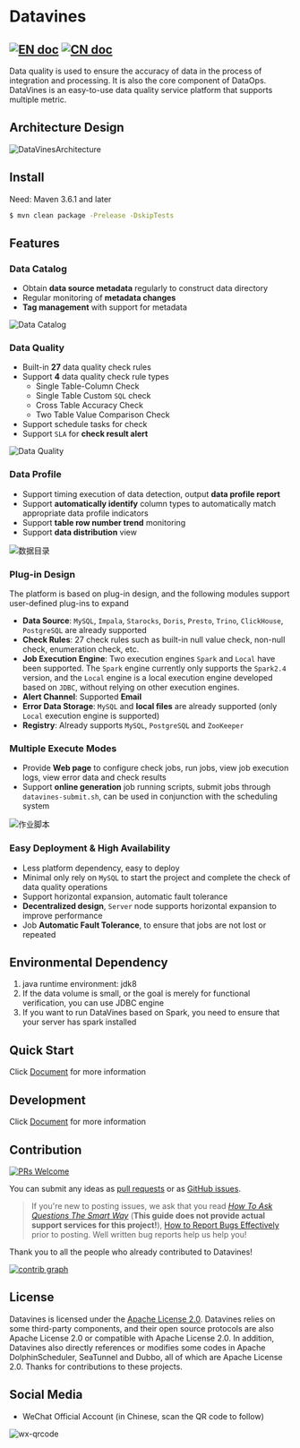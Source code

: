<!--
  ~ Licensed to the Apache Software Foundation (ASF) under one or more
  ~ contributor license agreements.  See the NOTICE file distributed with
  ~ this work for additional information regarding copyright ownership.
  ~ The ASF licenses this file to You under the Apache License, Version 2.0
  ~ (the "License"); you may not use this file except in compliance with
  ~ the License.  You may obtain a copy of the License at
  ~
  ~    http://www.apache.org/licenses/LICENSE-2.0
  ~
  ~ Unless required by applicable law or agreed to in writing, software
  ~ distributed under the License is distributed on an "AS IS" BASIS,
  ~ WITHOUT WARRANTIES OR CONDITIONS OF ANY KIND, either express or implied.
  ~ See the License for the specific language governing permissions and
  ~ limitations under the License.
  ~
  -->

# Datavines
[![EN doc](https://img.shields.io/badge/document-English-blue.svg)](README.md)
[![CN doc](https://img.shields.io/badge/文档-中文版-blue.svg)](README.zh-CN.md)
---

Data quality is used to ensure the accuracy of data in the process of integration and processing. It is also the core component of DataOps. DataVines is an easy-to-use data quality service platform that supports multiple metric.

## Architecture Design
![DataVinesArchitecture](docs/img/architecture.jpg)

## Install

Need: Maven 3.6.1 and later
```sh
$ mvn clean package -Prelease -DskipTests
```
## Features

### Data Catalog

- Obtain **data source metadata** regularly to construct data directory 
- Regular monitoring of **metadata changes**
- **Tag management** with support for metadata

![Data Catalog](docs/img/data-catalog.jpg)

### Data Quality

- Built-in **27** data quality check rules
- Support **4** data quality check rule types
    - Single Table-Column Check
    - Single Table Custom `SQL` check 
    - Cross Table Accuracy Check
    - Two Table Value Comparison Check
- Support schedule tasks for check
- Support `SLA` for **check result alert**

![Data Quality](docs/img/data-quality.jpg)

### Data Profile

- Support timing execution of data detection, output **data profile report**
- Support **automatically identify** column types to automatically match appropriate data profile indicators
- Support **table row number trend** monitoring
- Support **data distribution** view

![数据目录](docs/img/data-profile.jpg)

### Plug-in Design

The platform is based on plug-in design, and the following modules support user-defined plug-ins to expand

- **Data Source**: `MySQL`, `Impala`, `Starocks`, `Doris`, `Presto`, `Trino`, `ClickHouse`, `PostgreSQL` are already supported
- **Check Rules**: 27 check rules such as built-in null value check, non-null check, enumeration check, etc.
- **Job Execution Engine**: Two execution engines `Spark` and `Local` have been supported. The `Spark` engine currently only supports the `Spark2.4` version, and the `Local` engine is a local execution engine developed based on `JDBC`, without relying on other execution engines.
- **Alert Channel**: Supported **Email**
- **Error Data Storage**: `MySQL` and **local files** are already supported (only `Local` execution engine is supported)
- **Registry**: Already supports `MySQL`, `PostgreSQL` and `ZooKeeper`

### Multiple Execute Modes

- Provide **Web page** to configure check jobs, run jobs, view job execution logs, view error data and check results
- Support **online generation** job running scripts, submit jobs through `datavines-submit.sh`, can be used in conjunction with the scheduling system

![作业脚本](docs/img/data-job-script.jpg)

### Easy Deployment & High Availability

- Less platform dependency, easy to deploy
- Minimal only rely on `MySQL` to start the project and complete the check of data quality operations
- Support horizontal expansion, automatic fault tolerance
- **Decentralized design**, `Server` node supports horizontal expansion to improve performance
- Job **Automatic Fault Tolerance**, to ensure that jobs are not lost or repeated

## Environmental Dependency

1. java runtime environment: jdk8
2. If the data volume is small, or the goal is merely for functional verification, you can use JDBC engine
3. If you want to run DataVines based on Spark, you need to ensure that your server has spark installed
## Quick Start
Click [Document](https://datavane.github.io/datavines-website/docs/user-guide/quick-start) for more information

## Development

Click [Document](https://datavane.github.io/datavines-website/docs/development/environment-preparation) for more information

## Contribution

[![PRs Welcome](https://img.shields.io/badge/PRs-welcome-brightgreen.svg?style=flat-square)](https://github.com/datavane/datavines/pulls)

You can submit any ideas as [pull requests](https://github.com/datavane/datavines/pulls) or as [GitHub issues](https://github.com/datavane/datavines/issues/new/choose).

> If you're new to posting issues, we ask that you read [*How To Ask Questions The Smart Way*](http://www.catb.org/~esr/faqs/smart-questions.html) (**This guide does not provide actual support services for this project!**), [How to Report Bugs Effectively](http://www.chiark.greenend.org.uk/~sgtatham/bugs.html) prior to posting. Well written bug reports help us help you!

Thank you to all the people who already contributed to Datavines!

[![contrib graph](https://contrib.rocks/image?repo=datavane/datavines)](https://github.com/datavane/datavines/graphs/contributors)

## License

Datavines is licensed under the [Apache License 2.0](LICENSE). Datavines relies on some third-party components, and their open source protocols are also Apache License 2.0 or compatible with Apache License 2.0. In addition, Datavines also directly references or modifies some codes in Apache DolphinScheduler, SeaTunnel and Dubbo, all of which are Apache License 2.0. Thanks for contributions to these projects.

## Social Media

- WeChat Official Account (in Chinese, scan the QR code to follow)

![wx-qrcode](docs/img/wechat-qrcode-en.jpg)

